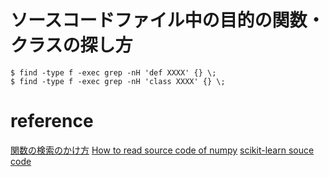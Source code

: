 






# ソースコードファイル中の目的の関数・クラスの探し方

```
$ find -type f -exec grep -nH 'def XXXX' {} \;
$ find -type f -exec grep -nH 'class XXXX' {} \;
```


# reference
<a href="https://qiita.com/jo7ueb/items/25ede2bd48c4a2b322e2">関数の検索のかけ方</a>
<a href="https://stackoverflow.com/questions/16682672/how-do-i-read-numpy-source">How to read source code of numpy</a>
<a href="https://stackoverflow.com/questions/29525636/how-to-look-at-the-source-code-of-scikit-learn-ml-classes">scikit-learn souce code</a>

